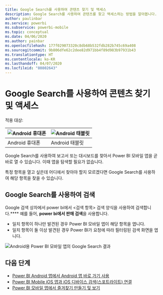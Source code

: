 ```yaml
---
title: Google Search를 사용하여 콘텐츠 찾기 및 액세스
description: Google Search를 사용하여 콘텐츠를 찾고 액세스하는 방법을 알아봅니다.
author: paulinbar
ms.service: powerbi
ms.subservice: powerbi-mobile
ms.topic: conceptual
ms.date: 04/06/2020
ms.author: painbar
ms.openlocfilehash: 177f029073320c8db68b532fdb282b745c69a408
ms.sourcegitcommit: 9b806dfe62c2dee82d971bb4f89d983b97931b43
ms.translationtype: HT
ms.contentlocale: ko-KR
ms.lasthandoff: 04/07/2020
ms.locfileid: "80802643"
---
```

# <a name="find-and-access-your-content-with-google-search"></a>Google Search를 사용하여 콘텐츠 찾기 및 액세스

적용 대상:

| ![Android 휴대폰](./media/mobile-app-find-access-google-search/android-logo-40-px.png) | ![Android 태블릿](./media/mobile-app-find-access-google-search/android-logo-40-px.png) |
|:--- |:--- |
| Android 휴대폰 |Android 태블릿 |

Google Search를 사용하여 보고서 또는 대시보드를 찾아서 Power BI 모바일 앱을 곧바로 열 수 있습니다. 이때 앱을 탐색할 필요가 없습니다.

특정 항목을 열고 싶은데 어디에서 찾아야 할지 모르겠다면 Google Search를 사용하여 해당 항목을 찾을 수 있습니다.

## <a name="search-using-google-search"></a>Google Search를 사용하여 검색

Google 검색 상자에서 power bi에서 &lt;검색 항목&gt; 검색 양식을 사용하여 검색합니다.**** 예를 들어, **power bi에서 판매 검색**을 사용합니다.

* 일치 항목이 하나만 발견된 경우 Power BI 모바일 앱이 해당 항목을 엽니다.
* 일치 항목이 둘 이상 발견된 경우 Power BI가 요청에 따라 필터링된 검색 화면을 엽니다.

![Android용 Power BI 모바일 앱의 Google Search 결과](media/mobile-app-find-access-google-search/mobile-google-search.png)

## <a name="next-steps"></a>다음 단계
* [Power BI Android 앱에서 Android 앱 바로 가기 사용](mobile-app-quick-access-shortcuts.md)
* [Power BI Mobile iOS 앱과 iOS 디바이스 검색(스포트라이트) 연결](mobile-apps-ios-search-integration.md)
* [Power BI 모바일 앱에서 즐겨찾기 만들기 및 보기](mobile-apps-favorites.md)
